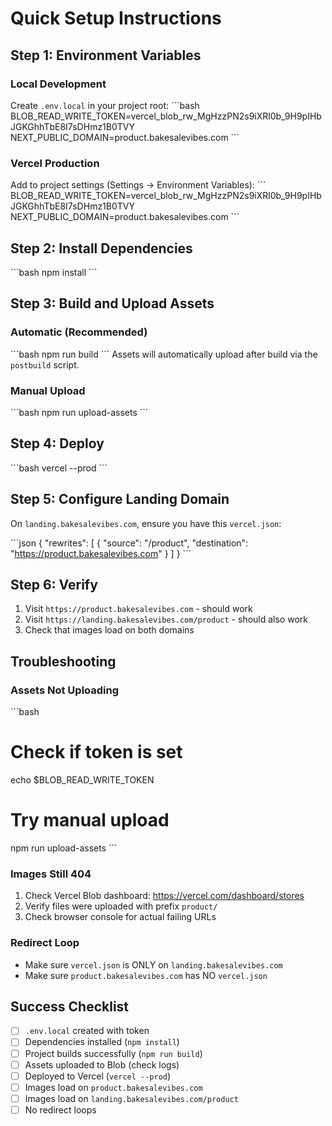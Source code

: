 # Quick Setup Instructions

## Step 1: Environment Variables

### Local Development
Create `.env.local` in your project root:
\`\`\`bash
BLOB_READ_WRITE_TOKEN=vercel_blob_rw_MgHzzPN2s9iXRl0b_9H9pIHbJGKGhhTbE8I7sDHmz1B0TVY
NEXT_PUBLIC_DOMAIN=product.bakesalevibes.com
\`\`\`

### Vercel Production
Add to project settings (Settings → Environment Variables):
\`\`\`
BLOB_READ_WRITE_TOKEN=vercel_blob_rw_MgHzzPN2s9iXRl0b_9H9pIHbJGKGhhTbE8I7sDHmz1B0TVY
NEXT_PUBLIC_DOMAIN=product.bakesalevibes.com
\`\`\`

## Step 2: Install Dependencies

\`\`\`bash
npm install
\`\`\`

## Step 3: Build and Upload Assets

### Automatic (Recommended)
\`\`\`bash
npm run build
\`\`\`
Assets will automatically upload after build via the `postbuild` script.

### Manual Upload
\`\`\`bash
npm run upload-assets
\`\`\`

## Step 4: Deploy

\`\`\`bash
vercel --prod
\`\`\`

## Step 5: Configure Landing Domain

On `landing.bakesalevibes.com`, ensure you have this `vercel.json`:

\`\`\`json
{
  "rewrites": [
    {
      "source": "/product",
      "destination": "https://product.bakesalevibes.com"
    }
  ]
}
\`\`\`

## Step 6: Verify

1. Visit `https://product.bakesalevibes.com` - should work
2. Visit `https://landing.bakesalevibes.com/product` - should also work
3. Check that images load on both domains

## Troubleshooting

### Assets Not Uploading
\`\`\`bash
# Check if token is set
echo $BLOB_READ_WRITE_TOKEN

# Try manual upload
npm run upload-assets
\`\`\`

### Images Still 404
1. Check Vercel Blob dashboard: https://vercel.com/dashboard/stores
2. Verify files were uploaded with prefix `product/`
3. Check browser console for actual failing URLs

### Redirect Loop
- Make sure `vercel.json` is ONLY on `landing.bakesalevibes.com`
- Make sure `product.bakesalevibes.com` has NO `vercel.json`

## Success Checklist

- [ ] `.env.local` created with token
- [ ] Dependencies installed (`npm install`)
- [ ] Project builds successfully (`npm run build`)
- [ ] Assets uploaded to Blob (check logs)
- [ ] Deployed to Vercel (`vercel --prod`)
- [ ] Images load on `product.bakesalevibes.com`
- [ ] Images load on `landing.bakesalevibes.com/product`
- [ ] No redirect loops
